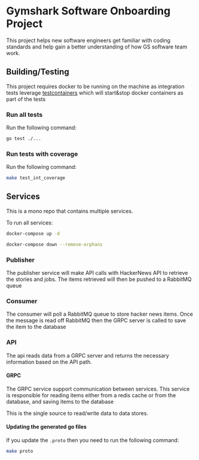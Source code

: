 # Gymshark Software Onboarding Project

This project helps new software engineers get familiar with coding standards and help gain a better understanding of how
GS software team work.

## Building/Testing

This project requires docker to be running on the machine as integration tests
leverage [testcontainers](https://github.com/testcontainers/testcontainers-go)
which will start&stop docker containers as part of the tests

### Run all tests

Run the following command:

```bash
go test ./...
```

### Run tests with coverage

Run the following command:

```bash
make test_int_coverage
```

## Services

This is a mono repo that contains multiple services.

To run all services:

```bash
docker-compose up -d
```

```bash
docker-compose down --remove-orphans
```

### Publisher

The publisher service will make API calls with HackerNews API to retrieve the stories and jobs. The items retrieved will
then be pushed to a RabbitMQ queue

### Consumer

The consumer will poll a RabbitMQ queue to store hacker news items. Once the message is read off RabbitMQ then the GRPC
server is called to save the item to the database

### API

The api reads data from a GRPC server and returns the necessary information based on the API path.

#### GRPC

The GRPC service support communication between services. This service is responsible for reading items either from a
redis cache or from the database, and saving items to the database

This is the single source to read/write data to data stores.

#### Updating the generated go files

If you update the `.proto` then you need to run the following command:

```bash
make proto
```